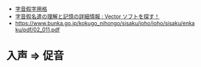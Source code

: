 - [字音假字用格](https://www.katch.ne.jp/~leque/text/mozigowe/mozigowe.html)
- [字音假名遣の理解と記憶の詳細情報 : Vector ソフトを探す！](https://www.vector.co.jp/soft/data/edu/se095951.html)
- https://www.bunka.go.jp/kokugo_nihongo/sisaku/joho/joho/sisaku/enkaku/pdf/02_011.pdf


# 入声 => 促音

